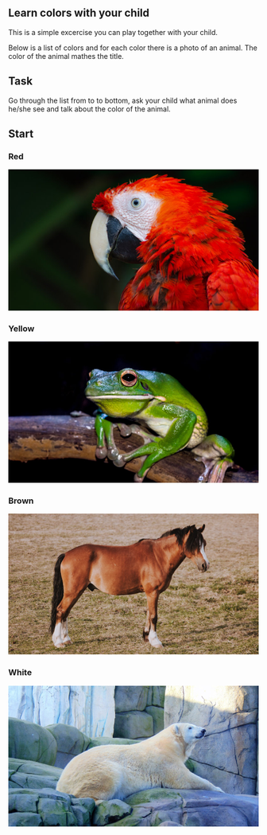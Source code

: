 ## Learn colors with your child

This is a simple excercise you can play together with your child.

Below is a list of colors and for each color there is a photo of an animal. The color of the animal mathes the title.

## Task
Go through the list from to to bottom, ask your child what animal does he/she see and talk about the color of the animal.


## Start

### Red
![Red parrot](red_parrot.jpg)

### Yellow
![Green frog](green_frog.jpg)

### Brown
![Brown horse](brown_horse.jpg)

### White
![White bear](white_bear.jpg)
